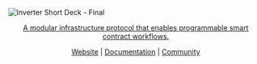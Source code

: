 ![Inverter Short Deck - Final](https://github.com/InverterNetwork/.github/assets/84279740/d5f056ec-023b-430c-8d8c-20b2fc9c37a2)

<p align="center">
  <a href="https://www.inverter.network">

<p align="center">A modular infrastructure protocol that enables programmable smart contract workflows.</p>

<p align="center">
  <a href="https://www.inverter.network"> Website</a> | <a href=""> Documentation</a> | <a href="https://discord.gg/2PECaCwHXM">Community</a>
</p>

